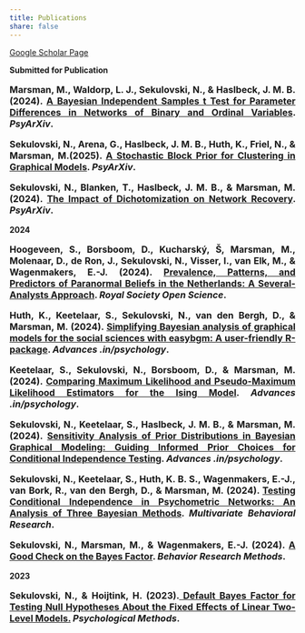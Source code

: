 ```yaml
---
title: Publications 
share: false
---
```


[Google Scholar Page](https://scholar.google.com/citations?user=cn5deUoAAAAJ&hl=en)

**Submitted for Publication**

<p style="font-size:medium;text-align:justify"><b>Marsman, M., Waldorp, L. J., <b>Sekulovski, N</b>., & Haslbeck, J. M. B. (2024). <a href = "https://doi.org/10.31219/osf.io/f4pk9"> A Bayesian Independent Samples t Test for Parameter Differences in Networks of Binary and Ordinal Variables</a>. <em>PsyArXiv</em>.</p>

<p style="font-size:medium;text-align:justify"><b>Sekulovski, N<b>., Arena, G.,  Haslbeck, J. M. B., Huth, K., Friel, N., & Marsman, M.(2025). <a href = "https://doi.org/10.31234/osf.io/29p3m_v1"> A Stochastic Block Prior for Clustering in Graphical Models</a>. <em>PsyArXiv</em>.</p>

<p style="font-size:medium;text-align:justify"><b>Sekulovski, N</b>., Blanken, T., Haslbeck, J. M. B., & Marsman, M. (2024). <a href = "https://doi.org/10.31234/osf.io/93nxp"> The Impact of Dichotomization on Network Recovery</a>. <em>PsyArXiv</em>.</p>

**2024**

<p style="font-size:medium;text-align:justify">Hoogeveen, S., Borsboom, D., Kucharský, Š, Marsman, M., Molenaar, D., de Ron, J., <b>Sekulovski, N</b>., Visser, I., van Elk, M., & Wagenmakers, E.-J. (2024). <a href = "https://royalsocietypublishing.org/doi/10.1098/rsos.240049"> Prevalence, Patterns, and Predictors of Paranormal Beliefs in the Netherlands: A Several-Analysts Approach</a>. <em>Royal Society Open Science</em>.</p>

<p style="font-size:medium;text-align:justify">Huth, K., Keetelaar, S., <b>Sekulovski, N</b>., van den Bergh, D., & Marsman, M. (2024). <a href = "https://advances.in/psychology/10.56296/aip00010/"> Simplifying Bayesian analysis of graphical models for the social sciences with easybgm: A user-friendly R-package</a>. <em>Advances .in/psychology</em>.</p>

<p style="font-size:medium;text-align:justify">Keetelaar, S., <b>Sekulovski, N</b>., Borsboom, D., & Marsman, M. (2024). <a href = "https://advances.in/psychology/10.56296/aip00013/"> Comparing Maximum Likelihood and Pseudo-Maximum Likelihood Estimators for the Ising Model</a>. <em>Advances .in/psychology</em>.</p>

<p style="font-size:medium;text-align:justify"><b>Sekulovski, N</b>., Keetelaar, S., Haslbeck, J. M. B., & Marsman, M. (2024). <a href = "https://advances.in/psychology/10.56296/aip00016/"> Sensitivity Analysis of Prior Distributions in Bayesian Graphical Modeling: Guiding Informed Prior Choices for Conditional Independence Testing</a>. <em>Advances .in/psychology</em>.</p>

<p style="font-size:medium;text-align:justify"><b>Sekulovski, N</b>., Keetelaar, S., Huth, K. B. S., Wagenmakers, E.-J., van Bork, R., van den Bergh, D., & Marsman, M. (2024). <a href = "https://www.tandfonline.com/doi/full/10.1080/00273171.2024.2345915">Testing Conditional Independence in Psychometric Networks: An Analysis of Three Bayesian Methods</a>. <em>Multivariate Behavioral Research</em>.</p>

<p style="font-size:medium;text-align:justify"><b>Sekulovski, N</b>., Marsman, M., & Wagenmakers, E.-J. (2024). <a href = "https://link.springer.com/article/10.3758/s13428-024-02491-4"> A Good Check on the Bayes Factor</a>. <em>Behavior Research Methods</em>.</p>

**2023**

<p style="font-size:medium;text-align:justify"><b>Sekulovski, N</b>., & Hoijtink, H. (2023).<a href = "https://github.com/sekulovskin/research-archive-masters-thesis/blob/main/Manuscript/Manuscript.pdf"> Default Bayes Factor for Testing Null Hypotheses About the
Fixed Effects of Linear Two-Level Models.</a> <em>Psychological Methods</em>.</p> 

